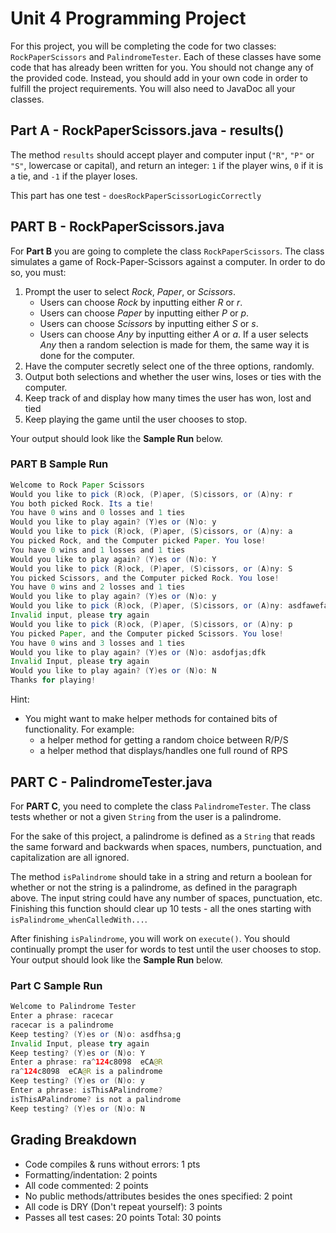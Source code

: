 # Unit 4 Programming Project

For this project, you will be completing the code for two classes: `RockPaperScissors` and `PalindromeTester`. Each of these classes have some code that has already been written for you. You should not change any of the provided code. Instead, you should add in your own code in order to fulfill the project requirements. You will also need to JavaDoc all your classes.

## Part A - RockPaperScissors.java - results()

The method `results` should accept player and computer input (`"R"`, `"P"` or `"S"`, lowercase or capital), and return an integer: `1` if the player wins, `0` if it is a tie, and `-1` if the player loses.

This part has one test - `doesRockPaperScissorLogicCorrectly`

## PART B - RockPaperScissors.java

For **Part B** you are going to complete the class `RockPaperScissors`. The class simulates a game of Rock-Paper-Scissors against a computer. In order to do so, you must:

1. Prompt the user to select *Rock*, *Paper*, or *Scissors*.
   - Users can choose *Rock* by inputting either *R* or *r*.
   - Users can choose *Paper* by inputting either *P* or *p*.
   - Users can choose *Scissors* by inputting either *S* or *s*.
   - Users can choose *Any* by inputting either *A* or *a*. If a user selects *Any* then a random selection is made for them, the same way it is done for the computer.
2. Have the computer secretly select one of the three options, randomly.
3. Output both selections and whether the user wins, loses or ties with the computer.
4. Keep track of and display how many times the user has won, lost and tied
5. Keep playing the game until the user chooses to stop.

Your output should look like the **Sample Run** below.

### PART B Sample Run

```java
Welcome to Rock Paper Scissors
Would you like to pick (R)ock, (P)aper, (S)cissors, or (A)ny: r
You both picked Rock. Its a tie!
You have 0 wins and 0 losses and 1 ties
Would you like to play again? (Y)es or (N)o: y
Would you like to pick (R)ock, (P)aper, (S)cissors, or (A)ny: a
You picked Rock, and the Computer picked Paper. You lose!
You have 0 wins and 1 losses and 1 ties
Would you like to play again? (Y)es or (N)o: Y
Would you like to pick (R)ock, (P)aper, (S)cissors, or (A)ny: S
You picked Scissors, and the Computer picked Rock. You lose!
You have 0 wins and 2 losses and 1 ties
Would you like to play again? (Y)es or (N)o: y
Would you like to pick (R)ock, (P)aper, (S)cissors, or (A)ny: asdfawefasdf
Invalid input, please try again
Would you like to pick (R)ock, (P)aper, (S)cissors, or (A)ny: p
You picked Paper, and the Computer picked Scissors. You lose!
You have 0 wins and 3 losses and 1 ties
Would you like to play again? (Y)es or (N)o: asdofjas;dfk
Invalid Input, please try again
Would you like to play again? (Y)es or (N)o: N
Thanks for playing! 
```

Hint: 
- You might want to make helper methods for contained bits of functionality. For example:
  - a helper method for getting a random choice between R/P/S
  - a helper method that displays/handles one full round of RPS

## PART C - PalindromeTester.java

For **PART C**, you need to complete the class `PalindromeTester`. The class tests whether or not a given `String` from the user is a palindrome.

For the sake of this project, a palindrome is defined as a `String` that reads the same forward and backwards when spaces, numbers, punctuation, and capitalization are all ignored.

The method `isPalindrome` should take in a string and return a boolean for whether or not the string is a palindrome, as defined in the paragraph above. The input string could have any number of spaces, punctuation, etc. Finishing this function should clear up 10 tests - all the ones starting with `isPalindrome_whenCalledWith...`.

After finishing `isPalindrome`, you will work on `execute()`. You should continually prompt the user for words to test until the user chooses to stop. Your output should look like the **Sample Run** below.

### Part C Sample Run

```java
Welcome to Palindrome Tester
Enter a phrase: racecar
racecar is a palindrome
Keep testing? (Y)es or (N)o: asdfhsa;g
Invalid Input, please try again
Keep testing? (Y)es or (N)o: Y
Enter a phrase: ra^124c8098  eCA@R
ra^124c8098  eCA@R is a palindrome
Keep testing? (Y)es or (N)o: y
Enter a phrase: isThisAPalindrome?
isThisAPalindrome? is not a palindrome
Keep testing? (Y)es or (N)o: N
```

## Grading Breakdown

- Code compiles & runs without errors: 1 pts
- Formatting/indentation: 2 points
- All code commented: 2 points
- No public methods/attributes besides the ones specified: 2 point
- All code is DRY (Don't repeat yourself): 3 points
- Passes all test cases: 20 points
Total: 30 points
